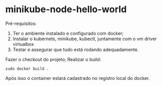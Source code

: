 # minikube-node-hello-world

Pré-requisitos:

1. Ter o ambiente instalado e configurado com docker;
2. Instalar o kubernets, minikube, kubectl, juntamente com o vm driver virtualbox
3. Testar e assegurar que tudo está rodando adequadamente.

Fazer o checkout do projeto;
Realizar o build:

```console
sudo docker build .
```

Após isso o container estará cadastrado no registro local do docker.
